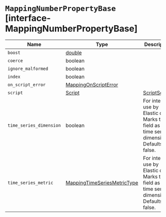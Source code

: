 # `MappingNumberPropertyBase` [interface-MappingNumberPropertyBase]

| Name | Type | Description |
| - | - | - |
| `boost` | [double](./double.md) | &nbsp; |
| `coerce` | boolean | &nbsp; |
| `ignore_malformed` | boolean | &nbsp; |
| `index` | boolean | &nbsp; |
| `on_script_error` | [MappingOnScriptError](./MappingOnScriptError.md) | &nbsp; |
| `script` | [Script](./Script.md) | [ScriptSource](./ScriptSource.md) | &nbsp; |
| `time_series_dimension` | boolean | For internal use by Elastic only. Marks the field as a time series dimension. Defaults to false. |
| `time_series_metric` | [MappingTimeSeriesMetricType](./MappingTimeSeriesMetricType.md) | For internal use by Elastic only. Marks the field as a time series dimension. Defaults to false. |
